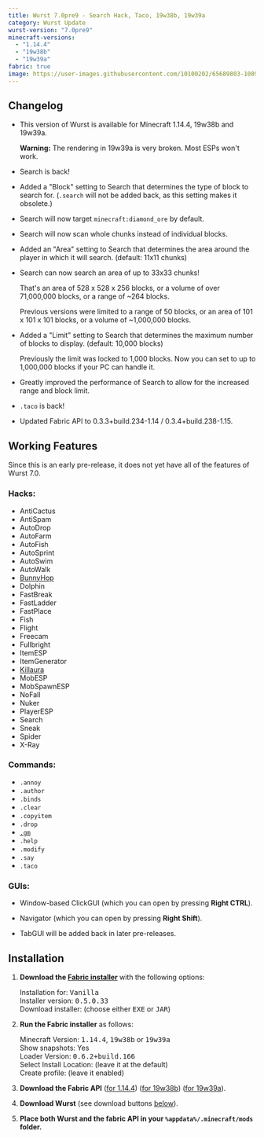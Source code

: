 ```yaml
---
title: Wurst 7.0pre9 - Search Hack, Taco, 19w38b, 19w39a
category: Wurst Update
wurst-version: "7.0pre9"
minecraft-versions:
  - "1.14.4"
  - "19w38b"
  - "19w39a"
fabric: true
image: https://user-images.githubusercontent.com/10100202/65689803-1089c700-e06e-11e9-9e67-3e4766b36a0b.jpg
---
```

## Changelog

- This version of Wurst is available for Minecraft 1.14.4, 19w38b and 19w39a.
  
  **Warning:** The rendering in 19w39a is very broken. Most ESPs won't work.

- Search is back!

- Added a "Block" setting to Search that determines the type of block to search for. (`.search` will not be added back, as this setting makes it obsolete.)

- Search will now target `minecraft:diamond_ore` by default.

- Search will now scan whole chunks instead of individual blocks.

- Added an "Area" setting to Search that determines the area around the player in which it will search. (default: 11x11 chunks)

- Search can now search an area of up to 33x33 chunks!

  That's an area of 528 x 528 x 256 blocks, or a volume of over 71,000,000 blocks, or a range of ~264 blocks.

  Previous versions were limited to a range of 50 blocks, or an area of 101 x 101 x 101 blocks, or a volume of ~1,000,000 blocks.

- Added a "Limit" setting to Search that determines the maximum number of blocks to display. (default: 10,000 blocks)

  Previously the limit was locked to 1,000 blocks. Now you can set to up to 1,000,000 blocks if your PC can handle it.

- Greatly improved the performance of Search to allow for the increased range and block limit.

- `.taco` is back!

- Updated Fabric API to 0.3.3+build.234-1.14 / 0.3.4+build.238-1.15.

## Working Features

Since this is an early pre-release, it does not yet have all of the features of Wurst 7.0.

### Hacks:

- AntiCactus
- AntiSpam
- AutoDrop
- AutoFarm
- AutoFish
- AutoSprint
- AutoSwim
- AutoWalk
- <a href="https://wiki.wurstclient.net/bunnyhop">BunnyHop</a>
- Dolphin
- FastBreak
- FastLadder
- FastPlace
- Fish
- Flight
- Freecam
- Fullbright
- ItemESP
- ItemGenerator
- <a href="https://wiki.wurstclient.net/killaura">Killaura</a>
- MobESP
- MobSpawnESP
- NoFall
- Nuker
- PlayerESP
- Search
- Sneak
- Spider
- X-Ray

### Commands:

- `.annoy`
- `.author`
- `.binds`
- `.clear`
- `.copyitem`
- `.drop`
- <a href="https://wiki.wurstclient.net/cmd/gm"><code>.gm</code></a>
- `.help`
- `.modify`
- `.say`
- `.taco`

### GUIs:

- Window-based ClickGUI (which you can open by pressing **Right CTRL**).

- Navigator (which you can open by pressing **Right Shift**).

- TabGUI will be added back in later pre-releases.

## Installation

1. **Download the <a href="https://fabricmc.net/use/" target="_blank" rel="nofollow">Fabric installer</a>** with the following options:

   Installation for: <kbd>Vanilla</kbd>  
   Installer version: <kbd>0.5.0.33</kbd>  
   Download installer: (choose either <kbd>EXE</kbd> or <kbd>JAR</kbd>)

1. **Run the Fabric installer** as follows:

   Minecraft Version: <kbd>1.14.4</kbd>, <kbd>19w38b</kbd> or <kbd>19w39a</kbd>  
   Show snapshots: Yes  
   Loader Version: <kbd>0.6.2+build.166</kbd>  
   Select Install Location: (leave it at the default)  
   Create profile: (leave it enabled)

1. **Download the Fabric API** (<a href="https://www.curseforge.com/minecraft/mc-mods/fabric-api/files/2791092" target="_blank" rel="nofollow">for 1.14.4</a>) (<a href="https://www.curseforge.com/minecraft/mc-mods/fabric-api/files/2794490" target="_blank" rel="nofollow">for 19w38b</a>) (<a href="https://www.curseforge.com/minecraft/mc-mods/fabric-api/files/2798869" target="_blank" rel="nofollow">for 19w39a</a>).

1. **Download Wurst** (see download buttons [below](#downloads)).

1. **Place both Wurst and the fabric API in your `%appdata%/.minecraft/mods` folder.**
